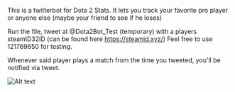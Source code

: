 This is a twitterbot for Dota 2 Stats. It lets you track your favorite pro player or anyone else (maybe your friend to see if he loses)

Run the file, tweet at @Dota2Bot_Test (temporary) with a players steamID32ID (can be found here https://steamid.xyz/) Feel free to use 121769650 for testing.

Whenever said player plays a match from the time you tweeted, you'll be notified via tweet.
 

![Alt text](http://puu.sh/DTr9l/c78861a7db.png "Example")


